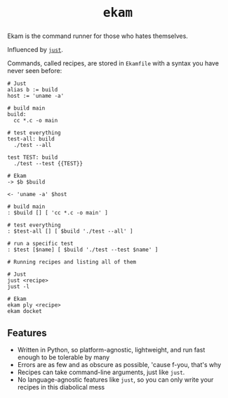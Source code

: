 <h1 style="text-align: center;">
  <pre>ekam</pre>
</h1>

<p class="desc">
  Ekam is the command runner for those who hates themselves.

  Influenced by [`just`](https://github.com/casey/just).

  Commands, called recipes, are stored in `Ekamfile` with a syntax you have never seen before:

  ```
  # Just
  alias b := build
  host := 'uname -a'

  # build main
  build:
    cc *.c -o main

  # test everything
  test-all: build
    ./test --all

  test TEST: build
    ./test --test {{TEST}}

  # Ekam
  -> $b $build

  <- 'uname -a' $host

  # build main
  : $build [] [ 'cc *.c -o main' ]

  # test everything
  : $test-all [] [ $build './test --all' ]

  # run a specific test
  : $test [$name] [ $build './test --test $name' ]
  ```

  ```
  # Running recipes and listing all of them

  # Just
  just <recipe>
  just -l

  # Ekam
  ekam ply <recipe>
  ekam docket
  ```
</p>

## Features
- Written in Python, so platform-agnostic, lightweight, and run fast enough to be tolerable by many
- Errors are as few and as obscure as possible, 'cause f-you, that's why
- Recipes can take command-line arguments, just like `just`.
- No language-agnostic features like `just`, so you can only write your recipes in this diabolical mess

